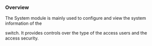 ### Overview

The System module is mainly used to configure and view the system information of the

switch. It provides controls over the type of the access users and the access security.



